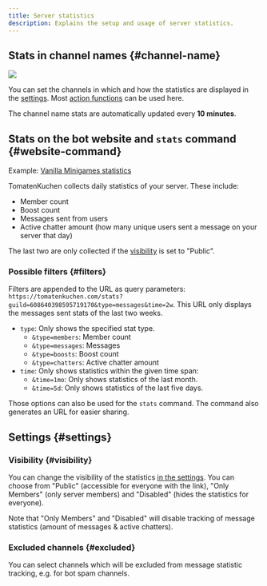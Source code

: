 ```yaml
---
title: Server statistics
description: Explains the setup and usage of server statistics.
---
```


## Stats in channel names {#channel-name}

![](https://tomatenkuchen.com/assets/images/stats.webp)

You can set the channels in which and how the statistics are displayed in the [settings](https://tomatenkuchen.com/dashboard/settings#statsChannelFormat).
Most [action functions](/category/action-functions) can be used here.

The channel name stats are automatically updated every **10 minutes**.

## Stats on the bot website and `stats` command {#website-command}

Example: [Vanilla Minigames statistics](https://tomatenkuchen.com/stats?guild=608640398595719170)

TomatenKuchen collects daily statistics of your server. These include:
- Member count
- Boost count
- Messages sent from users
- Active chatter amount (how many unique users sent a message on your server that day)

The last two are only collected if the [visibility](#visibility) is set to "Public".

### Possible filters {#filters}

Filters are appended to the URL as query parameters: `https://tomatenkuchen.com/stats?guild=608640398595719170&type=messages&time=2w`.
This URL only displays the messages sent stats of the last two weeks.

- `type`: Only shows the specified stat type.
	- `&type=members`: Member count
	- `&type=messages`: Messages
	- `&type=boosts`: Boost count
	- `&type=chatters`: Active chatter amount
- `time`: Only shows statistics within the given time span:
	- `&time=1mo`: Only shows statistics of the last month.
	- `&time=5d`: Only shows statistics of the last five days.

Those options can also be used for the `stats` command. The command also generates an URL for easier sharing.

## Settings {#settings}

### Visibility {#visibility}

You can change the visibility of the statistics [in the settings](https://tomatenkuchen.com/dashboard/settings#publicStats).
You can choose from "Public" (accessible for everyone with the link), "Only Members" (only server members) and "Disabled" (hides the statistics for everyone).

Note that "Only Members" and "Disabled" will disable tracking of message statistics (amount of messages & active chatters).

### Excluded channels {#excluded}

You can select channels which will be excluded from message statistic tracking, e.g. for bot spam channels.
